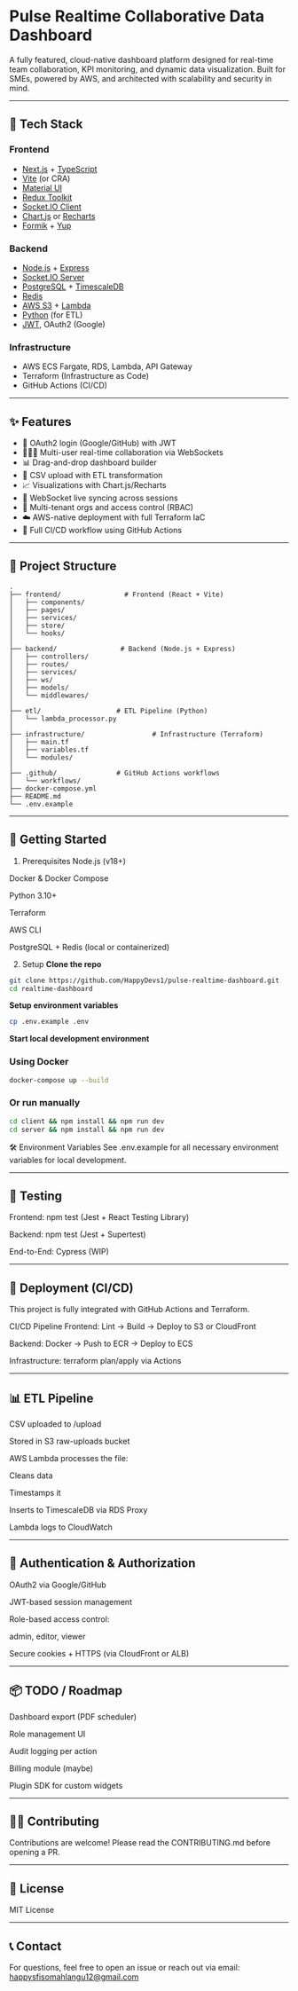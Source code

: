 # Pulse Realtime Collaborative Data Dashboard

A fully featured, cloud-native dashboard platform designed for real-time team collaboration, KPI monitoring, and dynamic data visualization. Built for SMEs, powered by AWS, and architected with scalability and security in mind.

---

## 🧩 Tech Stack

### Frontend
- [Next.js](https://nextjs.org/) + [TypeScript](https://www.typescriptlang.org/)
- [Vite](https://vitejs.dev/) (or CRA)
- [Material UI](https://mui.com/)
- [Redux Toolkit](https://redux-toolkit.js.org/)
- [Socket.IO Client](https://socket.io/)
- [Chart.js](https://www.chartjs.org/) or [Recharts](https://recharts.org/)
- [Formik](https://formik.org/) + [Yup](https://github.com/jquense/yup)

### Backend
- [Node.js](https://nodejs.org/) + [Express](https://expressjs.com/)
- [Socket.IO Server](https://socket.io/)
- [PostgreSQL](https://www.postgresql.org/) + [TimescaleDB](https://www.timescale.com/)
- [Redis](https://redis.io/)
- [AWS S3](https://aws.amazon.com/s3/) + [Lambda](https://aws.amazon.com/lambda/)
- [Python](https://www.python.org/) (for ETL)
- [JWT](https://jwt.io/), OAuth2 (Google)

### Infrastructure
- AWS ECS Fargate, RDS, Lambda, API Gateway
- Terraform (Infrastructure as Code)
- GitHub Actions (CI/CD)

---

## ✨ Features

- 🔐 OAuth2 login (Google/GitHub) with JWT
- 🧑‍🤝‍🧑 Multi-user real-time collaboration via WebSockets
- 📊 Drag-and-drop dashboard builder
- 📁 CSV upload with ETL transformation
- 📈 Visualizations with Chart.js/Recharts
- 🔄 WebSocket live syncing across sessions
- 🏢 Multi-tenant orgs and access control (RBAC)
- ☁️ AWS-native deployment with full Terraform IaC
- 🧪 Full CI/CD workflow using GitHub Actions

---

## 📁 Project Structure

```plaintext
.
├── frontend/                # Frontend (React + Vite)
│   ├── components/
│   ├── pages/
│   ├── services/
│   ├── store/
│   └── hooks/
│
├── backend/                # Backend (Node.js + Express)
│   ├── controllers/
│   ├── routes/
│   ├── services/
│   ├── ws/
│   ├── models/
│   └── middlewares/
│
├── etl/                   # ETL Pipeline (Python)
│   └── lambda_processor.py
│
├── infrastructure/                 # Infrastructure (Terraform)
│   ├── main.tf
│   ├── variables.tf
│   └── modules/
│
├── .github/               # GitHub Actions workflows
│   └── workflows/
├── docker-compose.yml
├── README.md
└── .env.example
```

---

## 🚀 Getting Started

1. Prerequisites
Node.js (v18+)

Docker & Docker Compose

Python 3.10+

Terraform

AWS CLI

PostgreSQL + Redis (local or containerized)

2. Setup
**Clone the repo**
```bash
git clone https://github.com/HappyDevs1/pulse-realtime-dashboard.git
cd realtime-dashboard
```
**Setup environment variables**
```bash
cp .env.example .env
```
**Start local development environment**

### Using Docker
```bash
docker-compose up --build
```

### Or run manually
```bash
cd client && npm install && npm run dev
cd server && npm install && npm run dev
```
🛠 Environment Variables
See .env.example for all necessary environment variables for local development.

---

## 🧪 Testing
Frontend: npm test (Jest + React Testing Library)

Backend: npm test (Jest + Supertest)

End-to-End: Cypress (WIP)

---

## 🧱 Deployment (CI/CD)
This project is fully integrated with GitHub Actions and Terraform.

CI/CD Pipeline
Frontend: Lint → Build → Deploy to S3 or CloudFront

Backend: Docker → Push to ECR → Deploy to ECS

Infrastructure: terraform plan/apply via Actions

---

## 📊 ETL Pipeline
CSV uploaded to /upload

Stored in S3 raw-uploads bucket

AWS Lambda processes the file:

Cleans data

Timestamps it

Inserts to TimescaleDB via RDS Proxy

Lambda logs to CloudWatch

---

## 🔐 Authentication & Authorization

OAuth2 via Google/GitHub

JWT-based session management

Role-based access control:

admin, editor, viewer

Secure cookies + HTTPS (via CloudFront or ALB)

---

## 📦 TODO / Roadmap

 Dashboard export (PDF scheduler)

 Role management UI

 Audit logging per action

 Billing module (maybe)

 Plugin SDK for custom widgets

---

## 👨‍💻 Contributing

Contributions are welcome! Please read the CONTRIBUTING.md before opening a PR.

---

## 🧠 License

MIT License

---

## 📞 Contact

For questions, feel free to open an issue or reach out via email: happysfisomahlangu12@gmail.com
